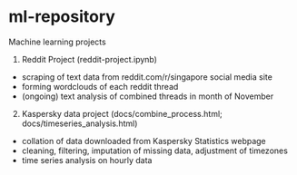 # ml-repository
Machine learning projects

1. Reddit Project (reddit-project.ipynb)
- scraping of text data from reddit.com/r/singapore social media site
- forming wordclouds of each reddit thread
- (ongoing) text analysis of combined threads in month of November

2. Kaspersky data project (docs/combine_process.html; docs/timeseries_analysis.html)
- collation of data downloaded from Kaspersky Statistics webpage
- cleaning, filtering, imputation of missing data, adjustment of timezones
- time series analysis on hourly data

